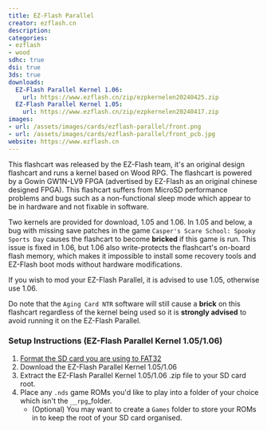 ```yaml
---
title: EZ-Flash Parallel
creator: ezflash.cn
description:
categories:
- ezflash
- wood
sdhc: true
dsi: true
3ds: true
downloads:
  EZ-Flash Parallel Kernel 1.06:
    url: https://www.ezflash.cn/zip/ezpkernelen20240425.zip
  EZ-Flash Parallel Kernel 1.05:
    url: https://www.ezflash.cn/zip/ezpkernelen20240417.zip
images:
- url: /assets/images/cards/ezflash-parallel/front.png
- url: /assets/images/cards/ezflash-parallel/front_pcb.jpg
website: https://www.ezflash.cn
---
```


This flashcart was released by the EZ-Flash team, it's an original design flashcart and runs a kernel based on Wood RPG. The flashcart is powered by a Gowin GW1N-LV9 FPGA (advertised by EZ-Flash as an original chinese designed FPGA). This flashcart suffers from MicroSD performance problems and bugs such as a non-functional sleep mode which appear to be in hardware and not fixable in software.

Two kernels are provided for download, 1.05 and 1.06. In 1.05 and below, a bug with missing save patches in the game `Casper's Scare School: Spooky Sports Day` causes the flashcart to become **bricked** if this game is run. This issue is fixed in 1.06, but 1.06 also write-protects the flashcart's on-board flash memory, which makes it impossible to install some recovery tools and EZ-Flash boot mods without hardware modifications.

If you wish to mod your EZ-Flash Parallel, it is advised to use 1.05, otherwise use 1.06.

Do note that the `Aging Card NTR` software will still cause a **brick** on this flashcart regardless of the kernel being used so it is **strongly advised** to avoid running it on the EZ-Flash Parallel.


### Setup Instructions (EZ-Flash Parallel Kernel 1.05/1.06)
1. [Format the SD card you are using to FAT32](https://dsi.cfw.guide/sd-card-setup.html)
1. Download the EZ-Flash Parallel Kernel 1.05/1.06
1. Extract the EZ-Flash Parallel Kernel 1.05/1.06 .zip file to your SD card root.
1. Place any `.nds` game ROMs you'd like to play into a folder of your choice which isn't the `__rpg`_folder.
    - (Optional) You may want to create a `Games` folder to store your ROMs in to keep the root of your SD card organised.
